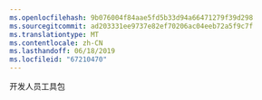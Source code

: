 ```yaml
---
ms.openlocfilehash: 9b076004f84aae5fd5b33d94a66471279f39d298
ms.sourcegitcommit: ad203331ee9737e82ef70206ac04eeb72a5f9c7f
ms.translationtype: MT
ms.contentlocale: zh-CN
ms.lasthandoff: 06/18/2019
ms.locfileid: "67210470"
---
```

开发人员工具包